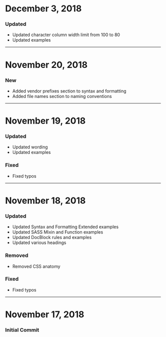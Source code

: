 # December 3, 2018

### Updated
- Updated character column width limit from 100 to 80
- Updated examples


-----


# November 20, 2018

### New
- Added vendor prefixes section to syntax and formatting
- Added file names section to naming conventions


-----


# November 19, 2018

### Updated
- Updated wording
- Updated examples

### Fixed
- Fixed typos


-----


# November 18, 2018

### Updated
- Updated Syntax and Formatting Extended examples
- Updated SASS Mixin and Function examples
- Updated DocBlock rules and examples
- Updated various headings

### Removed
- Removed CSS anatomy

### Fixed
- Fixed typos


-----


# November 17, 2018

### Initial Commit
